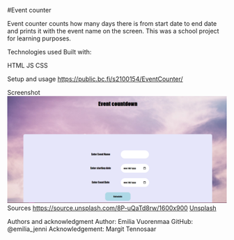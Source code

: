 #Event counter

Event counter counts how many days there is from start date to end date and prints it with the event name on the screen.
This was a school project for learning purposes.

Technologies used
Built with:

HTML
JS
CSS

Setup and usage
https://public.bc.fi/s2100154/EventCounter/

Screenshot
![EventCounter Screenshot](eventcounter.png)
Sources
https://source.unsplash.com/8P-uQaTd8rw/1600x900
[Unsplash](https://source.unsplash.com/8P-uQaTd8rw/1600x900)

Authors and acknowledgment
Author: Emilia Vuorenmaa
GitHub: @emilia_jenni
Acknowledgement:
Margit Tennosaar
